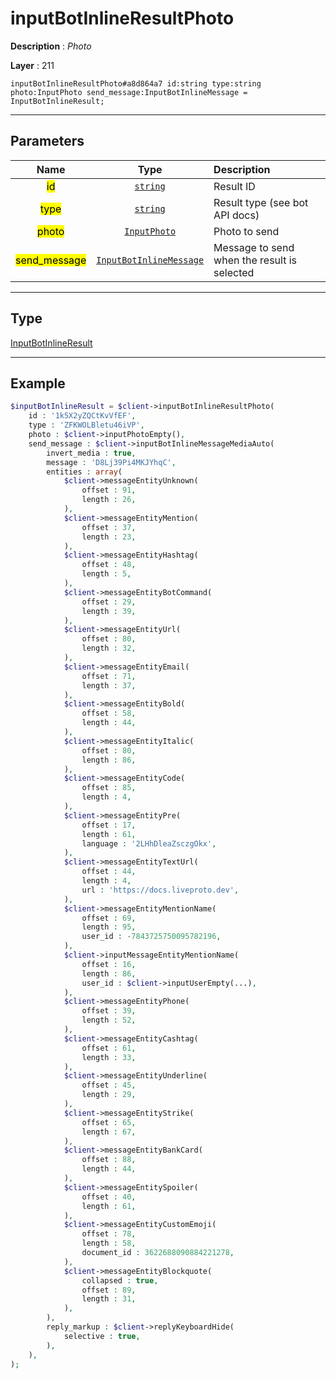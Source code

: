 # inputBotInlineResultPhoto

**Description** : *Photo*

**Layer** : 211

```tl
inputBotInlineResultPhoto#a8d864a7 id:string type:string photo:InputPhoto send_message:InputBotInlineMessage = InputBotInlineResult;
```

---

## Parameters

| Name | Type | Description |
| :---: | :---: | :--- |
| <mark>id</mark> | [`string`](type/string) | Result ID |
| <mark>type</mark> | [`string`](type/string) | Result type (see bot API docs) |
| <mark>photo</mark> | [`InputPhoto`](type/InputPhoto) | Photo to send |
| <mark>send_message</mark> | [`InputBotInlineMessage`](type/InputBotInlineMessage) | Message to send when the result is selected |

---

## Type

[InputBotInlineResult](type/InputBotInlineResult)

---

## Example

```php
$inputBotInlineResult = $client->inputBotInlineResultPhoto(
	id : '1k5X2yZQCtKvVfEF',
	type : 'ZFKWOLBletu46iVP',
	photo : $client->inputPhotoEmpty(),
	send_message : $client->inputBotInlineMessageMediaAuto(
		invert_media : true,
		message : 'D8Lj39Pi4MKJYhqC',
		entities : array(
			$client->messageEntityUnknown(
				offset : 91,
				length : 26,
			),
			$client->messageEntityMention(
				offset : 37,
				length : 23,
			),
			$client->messageEntityHashtag(
				offset : 48,
				length : 5,
			),
			$client->messageEntityBotCommand(
				offset : 29,
				length : 39,
			),
			$client->messageEntityUrl(
				offset : 80,
				length : 32,
			),
			$client->messageEntityEmail(
				offset : 71,
				length : 37,
			),
			$client->messageEntityBold(
				offset : 58,
				length : 44,
			),
			$client->messageEntityItalic(
				offset : 80,
				length : 86,
			),
			$client->messageEntityCode(
				offset : 85,
				length : 4,
			),
			$client->messageEntityPre(
				offset : 17,
				length : 61,
				language : '2LHhDleaZsczgOkx',
			),
			$client->messageEntityTextUrl(
				offset : 44,
				length : 4,
				url : 'https://docs.liveproto.dev',
			),
			$client->messageEntityMentionName(
				offset : 69,
				length : 95,
				user_id : -7843725750095782196,
			),
			$client->inputMessageEntityMentionName(
				offset : 16,
				length : 86,
				user_id : $client->inputUserEmpty(...),
			),
			$client->messageEntityPhone(
				offset : 39,
				length : 52,
			),
			$client->messageEntityCashtag(
				offset : 61,
				length : 33,
			),
			$client->messageEntityUnderline(
				offset : 45,
				length : 29,
			),
			$client->messageEntityStrike(
				offset : 65,
				length : 67,
			),
			$client->messageEntityBankCard(
				offset : 88,
				length : 44,
			),
			$client->messageEntitySpoiler(
				offset : 40,
				length : 61,
			),
			$client->messageEntityCustomEmoji(
				offset : 78,
				length : 58,
				document_id : 3622688090884221278,
			),
			$client->messageEntityBlockquote(
				collapsed : true,
				offset : 89,
				length : 31,
			),
		),
		reply_markup : $client->replyKeyboardHide(
			selective : true,
		),
	),
);
```